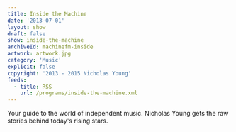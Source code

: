 ```yaml
---
title: Inside the Machine
date: '2013-07-01'
layout: show
draft: false
show: inside-the-machine
archiveId: machinefm-inside
artwork: artwork.jpg
category: 'Music'
explicit: false
copyright: '2013 - 2015 Nicholas Young'
feeds:
  - title: RSS
    url: /programs/inside-the-machine.xml
---
```

Your guide to the world of independent music. Nicholas Young gets the raw stories behind today's rising stars.
